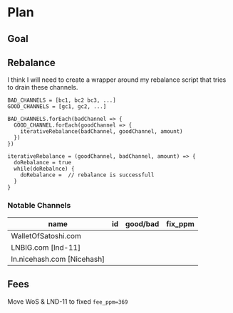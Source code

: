 # Plan

## Goal

## Rebalance

I think I will need to create a wrapper around my rebalance script that tries to drain these channels.

```
BAD_CHANNELS = [bc1, bc2 bc3, ...]
GOOD_CHANNELS = [gc1, gc2, ...]

BAD_CHANNELS.forEach(badChannel => {
  GOOD_CHANNEL.forEach(goodChannel => {
    iterativeRebalance(badChannel, goodChannel, amount)
  })
})

iterativeRebalance = (goodChannel, badChannel, amount) => {
  doRebalance = true
  while(doRebalnce) {
    doRebalance =  // rebalance is successfull
  }
}
```

### Notable Channels

| name                       | id  | good/bad | fix_ppm |
| -------------------------- | --- | -------- | ------- |
| WalletOfSatoshi.com        |     |          |
| LNBIG.com [lnd-11]         |     |          |
| ln.nicehash.com [Nicehash] |     |          |

## Fees

Move WoS & LND-11 to fixed `fee_ppm=369`
